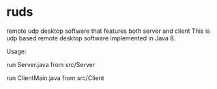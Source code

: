 # ruds
remote udp desktop software that features both server and client
This is udp based remote desktop software implemented in Java 8.

Usage:

run Server.java from src/Server

run ClientMain.java from src/Client
